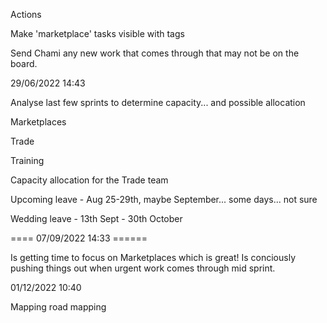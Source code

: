 Actions

Make 'marketplace' tasks visible with tags

Send Chami any new work that comes through that may not be on the board.

29/06/2022 14:43

Analyse last few sprints to determine capacity... and possible allocation

Marketplaces

Trade

Training

Capacity allocation for the Trade team

Upcoming leave - Aug 25-29th, maybe September... some days... not sure

Wedding leave - 13th Sept - 30th October

==== 07/09/2022 14:33 ======

Is getting time to focus on Marketplaces which is great!
Is conciously pushing things out when urgent work comes through mid sprint.

01/12/2022 10:40

Mapping road mapping